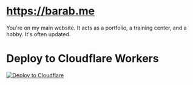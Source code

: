 # https://barab.me
You're on my main website. It acts as a portfolio, a training center, and a hobby. It's often updated.
# Deploy to Cloudflare Workers
[![Deploy to Cloudflare](https://deploy.workers.cloudflare.com/button)](https://deploy.workers.cloudflare.com/?url=https%3A%2F%2Fgithub.com%2FBaraban511%2Fbarab.me)
